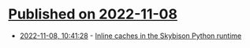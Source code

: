# [Published on 2022-11-08](index.md)

* [2022-11-08, 10:41:28](https://lobste.rs/s/d378ga/inline_caches_skybison_python_runtime) - [Inline caches in the Skybison Python runtime](https://bernsteinbear.com/blog/inline-caches-in-skybison/)
